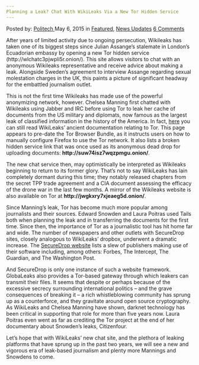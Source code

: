 ```yaml
---
Planning a Leak? Chat With WikiLeaks Via a New Tor Hidden Service
---
```

<article class="post-listing post-10067 post type-post status-publish format-standard has-post-thumbnail hentry category-deepdot-news category-news-updates tag-chat tag-hidden tag-leak tag-planning tag-service tag-tor tag-wikileaks">
    <div class="post-inner">
    <p class="post-meta">
    <span>Posted by: <a href="https://www.deepdotweb.com/author/politech/" title="">Politech </a></span>
    <span>May 6, 2015</span>
    <span>in <a href="https://www.deepdotweb.com/category/deepdot-news/" rel="category tag">Featured</a>, <a href="https://www.deepdotweb.com/category/news-updates/" rel="category tag">News Updates</a></span>
    <span><a href="https://www.deepdotweb.com/2015/05/06/planning-a-leak-chat-with-wikileaks-via-a-new-tor-hidden-service/#comments">6 Comments</a></span>
    </p>
    <div class="clear"></div>
    <div class="entry">
    <p>After years of limited activity due to ongoing persecution, Wikileaks has taken one of its biggest steps since Julian Assange&#8217;s stalemate in London&#8217;s Ecuadorian embassy by opening a new Tor hidden service (http://wlchatc3pjwpli5r.onion/). This site allows visitors to chat with an anonymous Wikileaks representative and receive advice about making a leak. Alongside Sweden&#8217;s agreement to interview Assange regarding sexual molestation charges in the UK, this paints a picture of significant headway for the embattled journalism outlet.</p>
    <p>This is not the first time Wikileaks has made use of the powerful anonymizing network, however. Chelsea Manning first chatted with Wikileaks using Jabber and IRC before using Tor to leak her cache of documents from the US military and diplomats, now famous as the largest leak of classified information in the history of the America. In fact, <a href="https://www.wikileaks.org/wiki/WikiLeaks:Tor">here</a> you can still read WikiLeaks&#8217; ancient documentation relating to Tor. This page appears to pre-date the Tor Browser Bundle, as it instructs users on how to manually configure Firefox to use the Tor network. It also lists a broken hidden service link that was once used as its anonymous dead drop for uploading documents: <strong>http://suw74isz7wqzpmgu.onion/</strong>.</p>
    <p>The new chat service then, may optimistically be interpreted as Wikileaks beginning to return to its former glory. That&#8217;s not to say WikiLeaks has lain completely dormant during this time; they notably released chapters from the secret TPP trade agreement and a CIA document assessing the efficacy of the drone war in the last few months. A mirror of the Wikileaks website is also available on Tor at <strong>http://jwgkxry7xjeaeg5d.onion/</strong>.</p>
    <p>Since Manning&#8217;s leak, Tor has become much more popular among journalists and their sources. Edward Snowden and Laura Poitras used Tails both when planning the leak and in transferring the documents for the first time. Since then, the importance of Tor as a journalistic tool has hit home far and wide. The number of newspapers and other outlets with SecureDrop sites, closely analogous to WikiLeaks&#8217; dropbox, underwent a dramatic increase. The <a href="https://securedrop.org/">SecureDrop website</a> lists a slew of publishers making use of their software including, among others: Forbes, The Intercept, The Guardian, and The Washington Post.</p>
    <p>And SecureDrop is only one instance of such a website framework. GlobaLeaks also provides a Tor-based gateway through which leakers can transmit their files. It seems that despite or perhaps because of the excessive secrecy surrounding international politics – and the grave consequences of breaking it – a rich whistleblowing community has sprung up as a counterforce, and they gravitate around open source cryptography. As WikiLeaks and Chelsea Manning have shown, darknet technology has been critical in supporting that role for more than five years now. Laura Poitras even went as far as crediting the Tor project at the end of her documentary about Snowden&#8217;s leaks, Citizenfour.</p>
    <p>Let&#8217;s hope that with WikiLeaks&#8217; new chat site, and the plethora of leaking platforms that have sprung up in the past two years, we will see a new and vigorous era of leak-based journalism and plenty more Mannings and Snowdens to come.</p>
    </div>
    <span style="display:none"><a href="https://www.deepdotweb.com/tag/chat/" rel="tag">chat</a> <a href="https://www.deepdotweb.com/tag/hidden/" rel="tag">hidden</a> <a href="https://www.deepdotweb.com/tag/leak/" rel="tag">leak</a> <a href="https://www.deepdotweb.com/tag/planning/" rel="tag">planning</a> <a href="https://www.deepdotweb.com/tag/service/" rel="tag">service</a> <a href="https://www.deepdotweb.com/tag/tor/" rel="tag">tor</a> <a href="https://www.deepdotweb.com/tag/wikileaks/" rel="tag">wikileaks</a></span> <span style="display:none" class="updated">2015-05-06</span>
    <div style="display:none" class="vcard author" itemprop="author" itemscope itemtype="http://schema.org/Person"><strong class="fn" itemprop="name"><a href="https://www.deepdotweb.com/author/politech/" title="Posts by Politech" rel="author">Politech</a></strong></div>
    </div>
</article>

